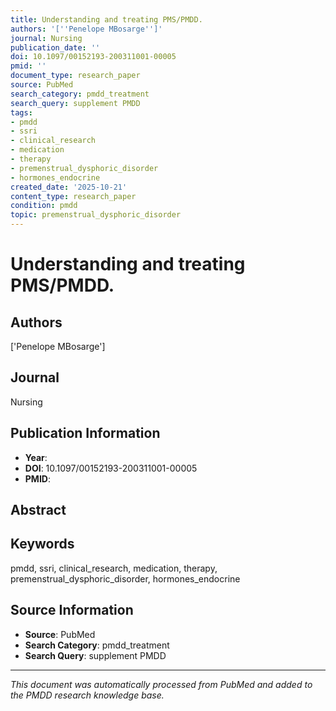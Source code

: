 ```yaml
---
title: Understanding and treating PMS/PMDD.
authors: '[''Penelope MBosarge'']'
journal: Nursing
publication_date: ''
doi: 10.1097/00152193-200311001-00005
pmid: ''
document_type: research_paper
source: PubMed
search_category: pmdd_treatment
search_query: supplement PMDD
tags:
- pmdd
- ssri
- clinical_research
- medication
- therapy
- premenstrual_dysphoric_disorder
- hormones_endocrine
created_date: '2025-10-21'
content_type: research_paper
condition: pmdd
topic: premenstrual_dysphoric_disorder
---
```


# Understanding and treating PMS/PMDD.

## Authors
['Penelope MBosarge']

## Journal
Nursing

## Publication Information
- **Year**: 
- **DOI**: 10.1097/00152193-200311001-00005
- **PMID**: 

## Abstract


## Keywords
pmdd, ssri, clinical_research, medication, therapy, premenstrual_dysphoric_disorder, hormones_endocrine

## Source Information
- **Source**: PubMed
- **Search Category**: pmdd_treatment
- **Search Query**: supplement PMDD

---
*This document was automatically processed from PubMed and added to the PMDD research knowledge base.*
